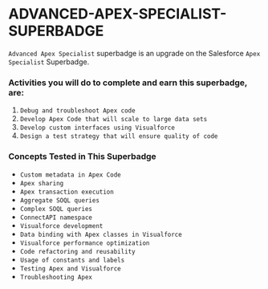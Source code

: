 # ADVANCED-APEX-SPECIALIST-SUPERBADGE

`Advanced Apex Specialist` superbadge is an upgrade on the Salesforce `Apex Specialist` Superbadge.


### Activities you will do to complete and earn this superbadge, are: 
1. `Debug and troubleshoot Apex code` 
2. `Develop Apex Code that will scale to large data sets`
3. `Develop custom interfaces using Visualforce`
4. `Design a test strategy that will ensure quality of code`


### Concepts Tested in This Superbadge
* `Custom metadata in Apex Code`
* `Apex sharing`
* `Apex transaction execution`
* `Aggregate SOQL queries`
* `Complex SOQL queries`
* `ConnectAPI namespace`
* `Visualforce development`
* `Data binding with Apex classes in Visualforce`
* `Visualforce performance optimization`
* `Code refactoring and reusability`
* `Usage of constants and labels`
* `Testing Apex and Visualforce`
* `Troubleshooting Apex`





